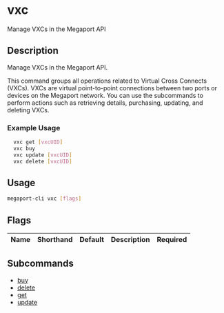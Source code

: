 # vxc

Manage VXCs in the Megaport API

## Description

Manage VXCs in the Megaport API.

This command groups all operations related to Virtual Cross Connects (VXCs). VXCs are virtual point-to-point connections between two ports or devices on the Megaport network. You can use the subcommands to perform actions such as retrieving details, purchasing, updating, and deleting VXCs.

### Example Usage

```sh
  vxc get [vxcUID]
  vxc buy
  vxc update [vxcUID]
  vxc delete [vxcUID]
```

## Usage

```sh
megaport-cli vxc [flags]
```




## Flags

| Name | Shorthand | Default | Description | Required |
|------|-----------|---------|-------------|----------|


## Subcommands

* [buy](megaport-cli_vxc_buy.md)
* [delete](megaport-cli_vxc_delete.md)
* [get](megaport-cli_vxc_get.md)
* [update](megaport-cli_vxc_update.md)

